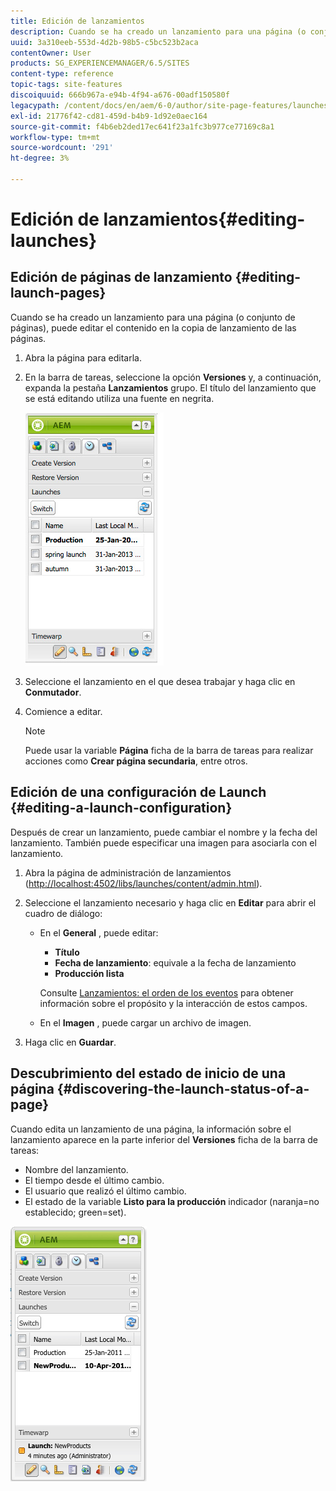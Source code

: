 ```yaml
---
title: Edición de lanzamientos
description: Cuando se ha creado un lanzamiento para una página (o conjunto de páginas), puede editar el contenido en la copia de lanzamiento de las páginas.
uuid: 3a310eeb-553d-4d2b-98b5-c5bc523b2aca
contentOwner: User
products: SG_EXPERIENCEMANAGER/6.5/SITES
content-type: reference
topic-tags: site-features
discoiquuid: 666b967a-e94b-4f94-a676-00adf150580f
legacypath: /content/docs/en/aem/6-0/author/site-page-features/launches
exl-id: 21776f42-cd81-459d-b4b9-1d92e0aec164
source-git-commit: f4b6eb2ded17ec641f23a1fc3b977ce77169c8a1
workflow-type: tm+mt
source-wordcount: '291'
ht-degree: 3%

---
```


# Edición de lanzamientos{#editing-launches}

## Edición de páginas de lanzamiento {#editing-launch-pages}

Cuando se ha creado un lanzamiento para una página (o conjunto de páginas), puede editar el contenido en la copia de lanzamiento de las páginas.

1. Abra la página para editarla.
1. En la barra de tareas, seleccione la opción **Versiones** y, a continuación, expanda la pestaña **Lanzamientos** grupo. El título del lanzamiento que se está editando utiliza una fuente en negrita.

   ![imagen_1-13](assets/chlimage_1-13.jpeg)

1. Seleccione el lanzamiento en el que desea trabajar y haga clic en **Conmutador**.
1. Comience a editar.

   >[!NOTE]
   >
   >Puede usar la variable **Página** ficha de la barra de tareas para realizar acciones como **Crear página secundaria**, entre otros.

## Edición de una configuración de Launch {#editing-a-launch-configuration}

Después de crear un lanzamiento, puede cambiar el nombre y la fecha del lanzamiento. También puede especificar una imagen para asociarla con el lanzamiento.

1. Abra la página de administración de lanzamientos ([http://localhost:4502/libs/launches/content/admin.html](http://localhost:4502/libs/launches/content/admin.html)).

1. Seleccione el lanzamiento necesario y haga clic en **Editar** para abrir el cuadro de diálogo:

   * En el **General** , puede editar:

      * **Título**
      * **Fecha de lanzamiento**: equivale a la fecha de lanzamiento
      * **Producción lista**

      Consulte [Lanzamientos: el orden de los eventos](/help/sites-authoring/launches.md#launches-the-order-of-events) para obtener información sobre el propósito y la interacción de estos campos.

   * En el **Imagen** , puede cargar un archivo de imagen.


1. Haga clic en **Guardar**.

## Descubrimiento del estado de inicio de una página {#discovering-the-launch-status-of-a-page}

Cuando edita un lanzamiento de una página, la información sobre el lanzamiento aparece en la parte inferior del **Versiones** ficha de la barra de tareas:

* Nombre del lanzamiento.
* El tiempo desde el último cambio.
* El usuario que realizó el último cambio.
* El estado de la variable **Listo para la producción** indicador (naranja=no establecido; green=set).

![chlimage_1-186](assets/chlimage_1-186.png)
